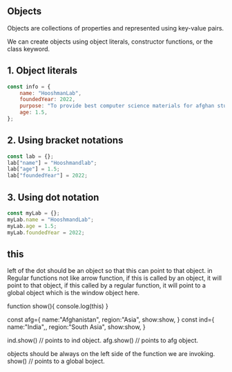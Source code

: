 ## Objects

Objects are collections of properties and represented using key-value pairs.

We can create objects using object literals, constructor functions, or the class keyword.

## 1. Object literals

```js
const info = {
	name: "HooshmanLab",
	foundedYear: 2022,
	purpose: "To provide best computer science materials for afghan students",
	age: 1.5,
};
```

## 2. Using bracket notations

```js
const lab = {};
lab["name"] = "Hooshmandlab";
lab["age"] = 1.5;
lab["foundedYear"] = 2022;
```

## 3. Using dot notation

```js
const myLab = {};
myLab.name = "HooshmandLab";
myLab.age = 1.5;
myLab.foundedYear = 2022;
```

## this

left of the dot should be an object so that this can point to that object.
in Regular functions not like arrow function, if this is called by an object, it will point to that object, if this called by a regular function, it will point to a global object which is the window object here.

function show(){
console.log(this)
}

const afg={
name:"Afghanistan",
region:"Asia",
show:show,
}
const ind={
name:"India",,
region:"South Asia",
show:show,
}

ind.show() // points to ind object.
afg.show() // points to afg object.

objects should be always on the left side of the function we are invoking.
show() // points to a global boject.
